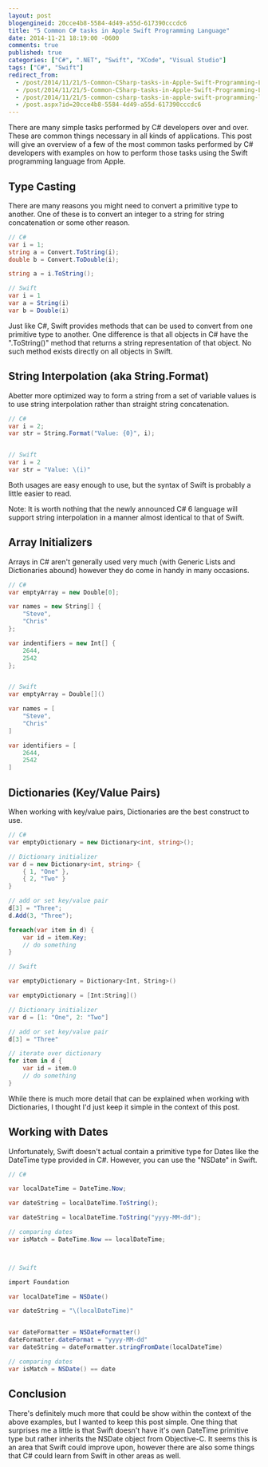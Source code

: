 ```yaml
---
layout: post
blogengineid: 20cce4b8-5584-4d49-a55d-617390cccdc6
title: "5 Common C# tasks in Apple Swift Programming Language"
date: 2014-11-21 18:19:00 -0600
comments: true
published: true
categories: ["C#", ".NET", "Swift", "XCode", "Visual Studio"]
tags: ["C#", "Swift"]
redirect_from: 
  - /post/2014/11/21/5-Common-CSharp-tasks-in-Apple-Swift-Programming-Language.aspx
  - /post/2014/11/21/5-Common-CSharp-tasks-in-Apple-Swift-Programming-Language
  - /post/2014/11/21/5-common-csharp-tasks-in-apple-swift-programming-language
  - /post.aspx?id=20cce4b8-5584-4d49-a55d-617390cccdc6
---
```

<!-- more -->

There are many simple tasks performed by C# developers over and over. These are common things necessary in all kinds of applications. This post will give an overview of a few of the most common tasks performed by C# developers with examples on how to perform those tasks using the Swift programming language from Apple.

## Type Casting

There are many reasons you might need to convert a primitive type to another. One of these is to convert an integer to a string for string concatenation or some other reason.

```csharp
// C#
var i = 1;
string a = Convert.ToString(i);
double b = Convert.ToDouble(i);

string a = i.ToString();

// Swift
var i = 1
var a = String(i)
var b = Double(i)
```

Just like C#, Swift provides methods that can be used to convert from one primitive type to another. One difference is that all objects in C# have the ".ToString()" method that returns a string representation of that object. No such method exists directly on all objects in Swift.

## String Interpolation (aka String.Format)

Abetter more optimized way to form a string from a set of variable values is to use string interpolation rather than straight string concatenation.

```csharp
// C#
var i = 2;
var str = String.Format("Value: {0}", i);


// Swift
var i = 2
var str = "Value: \(i)"
```

Both usages are easy enough to use, but the syntax of Swift is probably a little easier to read.

Note: It is worth nothing that the newly announced C# 6 language will support string interpolation in a manner almost identical to that of Swift.

## Array Initializers

Arrays in C# aren't generally used very much (with Generic Lists and Dictionaries abound) however they do come in handy in many occasions.

```csharp
// C#
var emptyArray = new Double[0];

var names = new String[] {
    "Steve",
    "Chris"
};

var indentifiers = new Int[] {
    2644,
    2542
};


// Swift
var emptyArray = Double[]()

var names = [
    "Steve",
    "Chris"
]

var identifiers = [
    2644,
    2542
]
```

## Dictionaries (Key/Value Pairs)

When working with key/value pairs, Dictionaries are the best construct to use.

```csharp
// C#
var emptyDictionary = new Dictionary<int, string>();

// Dictionary initializer
var d = new Dictionary<int, string> {
    { 1, "One" },
    { 2, "Two" }
}

// add or set key/value pair
d[3] = "Three";
d.Add(3, "Three");

foreach(var item in d) {
    var id = item.Key;
    // do something
}

// Swift

var emptyDictionary = Dictionary<Int, String>()

var emptyDictionary = [Int:String]()

// Dictionary initializer
var d = [1: "One", 2: "Two"]

// add or set key/value pair
d[3] = "Three"

// iterate over dictionary
for item in d {
    var id = item.0
    // do something
}
```

While there is much more detail that can be explained when working with Dictionaries, I thought I'd just keep it simple in the context of this post.

## Working with Dates

Unfortunately, Swift doesn't actual contain a primitive type for Dates like the DateTime type provided in C#. However, you can use the "NSDate" in Swift.

```csharp
// C#

var localDateTime = DateTime.Now;

var dateString = localDateTime.ToString();

var dateString = localDateTime.ToString("yyyy-MM-dd");

// comparing dates
var isMatch = DateTime.Now == localDateTime;



// Swift

import Foundation

var localDateTime = NSDate()

var dateString = "\(localDateTime)"


var dateFormatter = NSDateFormatter()
dateFormatter.dateFormat = "yyyy-MM-dd"
var dateString = dateFormatter.stringFromDate(localDateTime)

// comparing dates
var isMatch = NSDate() == date
```

## Conclusion

There's definitely much more that could be show within the context of the above examples, but I wanted to keep this post simple. One thing that surprises me a little is that Swift doesn't have it's own DateTime primitive type but rather inherits the NSDate object from Objective-C. It seems this is an area that Swift could improve upon, however there are also some things that C# could learn from Swift in other areas as well.
